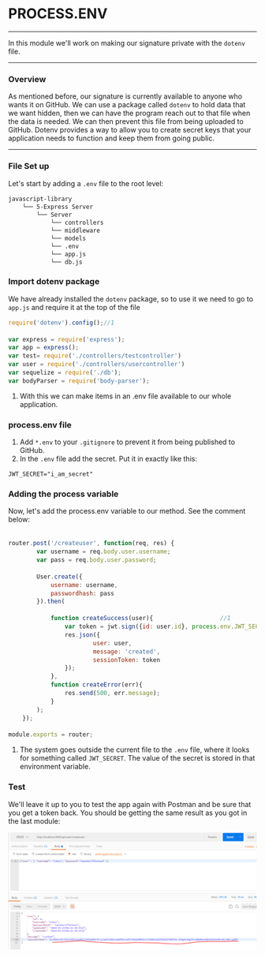 # PROCESS.ENV
---
In this module we'll work on making our signature private with the `dotenv` file. 

<hr/>

### Overview
As mentioned before, our signature is currently available to anyone who wants it on GitHub. We can use a package called `dotenv` to hold data that we want hidden, then we can have the program reach out to that file when the data is needed. We can then prevent this file from being uploaded to GitHub. Dotenv provides a way to allow you to create secret keys that your application needs to function and keep them from going public.

<hr />

### File Set up
Let's start by adding a `.env` file to the root level:

```
javascript-library
    └── 5-Express Server
        └── Server
            └── controllers
            └── middleware
            └── models
            └── .env
            └── app.js
            └── db.js
```

### Import dotenv package
We have already installed the `dotenv` package, so to use it we need to go to `app.js` and require it at the top of the file

```js
require('dotenv').config();//1

var express = require('express');
var app = express();
var test= require('./controllers/testcontroller')
var user = require('./controllers/usercontroller')
var sequelize = require('./db');
var bodyParser = require('body-parser');

```

1. With this we can make items in an .env file available to our whole application.

### process.env file
1. Add `*.env` to your `.gitignore` to prevent it from being published to GitHub.
2. In the `.env` file add the secret. Put it in exactly like this:
```
JWT_SECRET="i_am_secret"
```

### Adding the process variable
Now, let's add the process.env variable to our method. See the comment below:

```js

router.post('/createuser', function(req, res) {
		var username = req.body.user.username;
		var pass = req.body.user.password;

		User.create({
			username: username,
			passwordhash: pass
		}).then(

			function createSuccess(user){					//1
			    var token = jwt.sign({id: user.id}, process.env.JWT_SECRET, {expiresIn: 60*60*24});
				res.json({
						user: user,
						message: 'created',
						sessionToken: token
				});
			},
			function createError(err){
				res.send(500, err.message);
			}
		);
	});

module.exports = router;

```

1. The system goes outside the current file to the `.env` file, where it looks for something called `JWT_SECRET`. The value of the secret is stored in that environment variable.

### Test 
We'll leave it up to you to test the app again with Postman and be sure that you get a token back. You should be getting the same result as you got in the last module:

![screenshot](assets/03-postman-token.PNG)